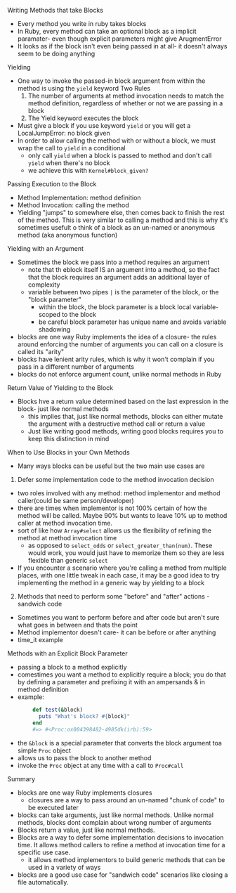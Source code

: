 Writing Methods that take Blocks

- Every method you write in ruby takes blocks
- In Ruby, every method can take an optional block as a implicit paramater- even though explicit parameters might give ArugmentError
- It looks as if the block isn't even being passed in at all- it doesn't always seem to be doing anything

Yielding
- One way to invoke the passed-in block argument from within the method is using the `yield` keyword
  Two Rules
  1. The number of arguments at method invocation needs to match the method definition, regardless of whether or not we are passing in a block
  2. The Yield keyword executes the block
- Must give a block if you use keyword `yield` or you will get a LocalJumpError: no block given
- In order to allow calling the method with or without a block, we must wrap the call to `yield` in a conditional
  - only call `yield` when a block is passed to method and don't call `yield` when there's no block
  - we achieve this with `Kernel#block_given?`

Passing Execution to the Block
- Method Implementation: method definition
- Method Invocation: calling the method
- Yielding "jumps" to somewhere else, then comes back to finish the rest of the method.  This is very similar to calling a method
  and this is why it's sometimes usefult o think of a block as an un-named or anonymous method (aka anonymous function)

Yielding with an Argument
- Sometimes the block we pass into a method requires an argument
  - note that th eblock itself IS an argument into a method, so the fact that the block requires an argument adds an additional layer of complexity
  - variable between two pipes `|` is the parameter of the block, or the "block parameter"
    - within the block, the block parameter is a block local variable- scoped to the block
    - be careful block parameter has unique name and avoids variable shadowing
- blocks are one way Ruby implements the idea of a closure- the rules around enforcing the number of arguments you can call on a closure is called its "arity"
- blocks have lenient arity rules, which is why it won't complain if you pass in a different number of arguments
- blocks do not enforce argument count, unlike normal methods in Ruby

Return Value of Yielding to the Block
- Blocks hve a return value determined based on the last expression in the block- just like normal methods
  - this implies that, just like normal methods, blocks can either mutate the argument with a destructive method call or return a value
  - Just like writing good methods, writing good blocks requires you to keep this distinction in mind

When to Use Blocks in your Own Methods
- Many ways blocks can be useful but the two main use cases are
1. Defer some implementation code to the method invocation decision
  - two roles involved with any method: method implementor and method caller(could be same person/developer)
  - there are times when implementor is not 100% certain of how the method will be called.  Maybe 90% but wants to leave 10% up to method caller at method
    invocation time.
  - sort of like how `Array#select` allows us the flexibility of refining the method at method invocation time
    - as opposed to `select_odds` or `select_greater_than(num)`. These would work, you would just have to memorize them so they are less flexible than generic `select`
  - If you encounter a scenario where you're calling a method from multiple places, with one little tweak in each case, it may be a good idea
    to try implementing the method in a generic way by yielding to a block

2. Methods that need to perform some "before" and "after" actions - sandwich code
  - Sometimes you want to perform before and after code but aren't sure what goes in between and thats the point
  - Method implementor doesn't care- it can be before or after anything
  - time_it example

Methods with an Explicit Block Parameter
- passing a block to a method explicitly
- comestimes you want a method to explicitly require a block; you do that by defining a parameter and prefixing it with an ampersands & in method definition
- example:   
```ruby
        def test(&block)
          puts "What's block? #{block}"
        end
        #=> #<Proc:ox004398482-4985dk(irb):59>
```
- the `&block` is a special parameter that converts the block argument toa simple `Proc` object
- allows us to pass the block to another method
- invoke the `Proc` object at any time with a call to `Proc#call`

Summary
- blocks are one way Ruby implements closures
  - closures are a way to pass around an un-named "chunk of code" to be executed later
- blocks can take arguments, just like normal methods.  Unlike normal methods, blocks dont complain about wrong number of arguments
- Blocks return a value, just like normal methods.
- Blocks are a way to defer some implementation decisions to invocation time.  It allows method callers to refine a method at invocation time for a specific use case.
  - it allows method implementors to build generic methods that can be used in a variety of ways
- blocks are a good use case for "sandwich code" scenarios like closing a file automatically.